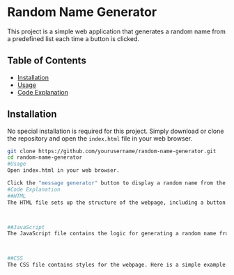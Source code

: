 # Random Name Generator

This project is a simple web application that generates a random name from a predefined list each time a button is clicked. 

## Table of Contents

- [Installation](#installation)
- [Usage](#usage)
- [Code Explanation](#code-explanation)


## Installation

No special installation is required for this project. Simply download or clone the repository and open the `index.html` file in your web browser.

```bash
git clone https://github.com/yourusername/random-name-generator.git
cd random-name-generator
#Usage
Open index.html in your web browser.

Click the "message generator" button to display a random name from the predefined list.
#Code Explanation
##HTML
The HTML file sets up the structure of the webpage, including a button to generate the random name and a div to display the generated name.



##JavaScript
The JavaScript file contains the logic for generating a random name from a predefined list and updating the HTML content.



##CSS
The CSS file contains styles for the webpage. Here is a simple example:



